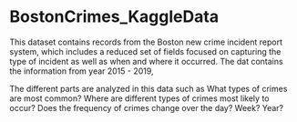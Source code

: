 # BostonCrimes_KaggleData

This dataset contains records from the Boston new crime incident report system, which includes a reduced set of fields focused on capturing the type of incident as well as when and where it occurred. The dat contains the information from year 2015 - 2019, 

The different parts are analyzed in this data such as 
What types of crimes are most common? Where are different types of crimes most likely to occur? Does the frequency of crimes change over the day? Week? Year?
